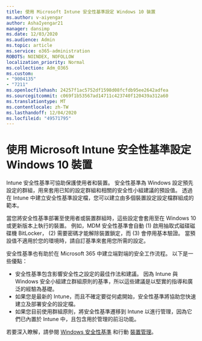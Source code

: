 ```yaml
---
title: 使用 Microsoft Intune 安全性基準設定 Windows 10 裝置
ms.author: v-aiyengar
author: AshaIyengar21
manager: dansimp
ms.date: 12/03/2020
ms.audience: Admin
ms.topic: article
ms.service: o365-administration
ROBOTS: NOINDEX, NOFOLLOW
localization_priority: Normal
ms.collection: Adm_O365
ms.custom:
- "9004135"
- "7211"
ms.openlocfilehash: 24257f1ac5752df1598d08fcfdb95ee2642adfea
ms.sourcegitcommit: c069f1b53567ad14711c423740f120439a312a60
ms.translationtype: MT
ms.contentlocale: zh-TW
ms.lasthandoff: 12/04/2020
ms.locfileid: "49571795"
---
```

# <a name="use-microsoft-intune-security-baselines-to-configure-windows-10-devices"></a>使用 Microsoft Intune 安全性基準設定 Windows 10 裝置

Intune 安全性基準可協助保護使用者和裝置。 安全性基準為 Windows 設定預先設定的群組，用來套用已知的設定群組和相關的安全性小組建議的預設值。 透過在 Intune 中建立安全性基準設定檔，您可以建立由多個裝置設定設定檔群組成的範本。

當您將安全性基準部署至使用者或裝置群組時，這些設定會套用至在 Windows 10 或更新版本上執行的裝置。 例如，MDM 安全性基準會自動 (1) 啟用抽取式磁碟磁碟機 BitLocker， (2) 需要密碼才能解除裝置鎖定，而 (3) 會停用基本驗證。 當預設值不適用於您的環境時，請自訂基準來套用您所需的設定。

安全性基準也有助於在 Microsoft 365 中建立端對端的安全工作流程。 以下是一些優點：

- 安全性基準包含影響安全性之設定的最佳作法和建議。 因為 Intune 與 Windows 安全小組建立群組原則的基準，所以這些建議是以堅實的指導和廣泛的經驗為基礎。
- 如果您是最新的 Intune，而且不確定要從何處開始，安全性基準將協助您快速建立及部署安全的設定檔。
- 如果您目前使用群組原則，將安全性基準遷移到 Intune 以進行管理，因為它們已內置於 Intune 中，且包含用於管理的前沿功能。

若要深入瞭解，請參閱 [Windows 安全性基準](https://go.microsoft.com/fwlink/?linkid=2141503) 和行動 [裝置管理](https://go.microsoft.com/fwlink/?linkid=2141701)。